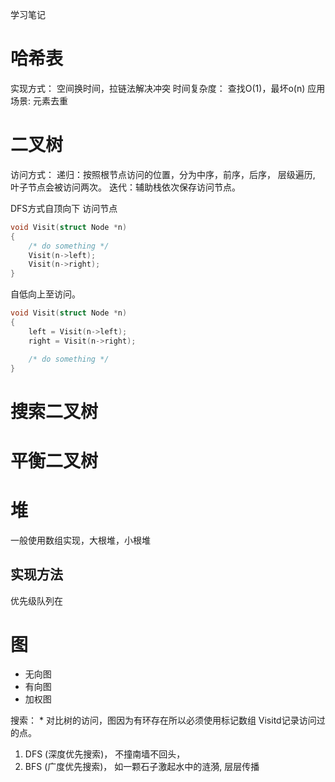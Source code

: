 学习笔记

# 哈希表
实现方式： 空间换时间，拉链法解决冲突
时间复杂度： 查找O(1)，最坏o(n)
应用场景: 元素去重 

# 二叉树
访问方式：
递归：按照根节点访问的位置，分为中序，前序，后序， 层级遍历, 叶子节点会被访问两次。
迭代：辅助栈依次保存访问节点。

DFS方式自顶向下 访问节点
```c
void Visit(struct Node *n)
{
    /* do something */
    Visit(n->left);
    Visit(n->right);
}
```

自低向上至访问。
```c
void Visit(struct Node *n)
{
    left = Visit(n->left);
    right = Visit(n->right);

    /* do something */
}
```
# 搜索二叉树
# 平衡二叉树
# 堆
一般使用数组实现，大根堆，小根堆
## 实现方法
优先级队列在

# 图
- 无向图
- 有向图
- 加权图

搜索： * 对比树的访问，图因为有环存在所以必须使用标记数组 Visitd记录访问过的点。
1. DFS (深度优先搜索)， 不撞南墙不回头，
2. BFS (广度优先搜索)， 如一颗石子激起水中的涟漪, 层层传播